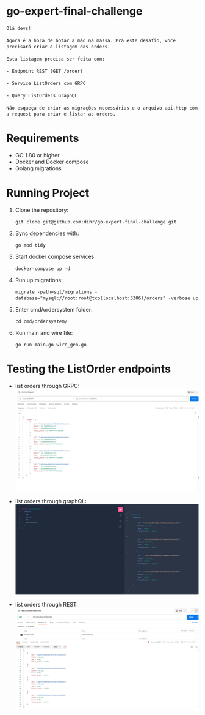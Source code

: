 # go-expert-final-challenge

```
Olá devs!

Agora é a hora de botar a mão na massa. Pra este desafio, você precisará criar a listagem das orders.

Esta listagem precisa ser feita com:

- Endpoint REST (GET /order)

- Service ListOrders com GRPC

- Query ListOrders GraphQL

Não esqueça de criar as migrações necessárias e o arquivo api.http com a request para criar e listar as orders.
```

# Requirements

- GO 1.80 or higher
- Docker and Docker compose
- Golang migrations

# Running Project

1. Clone the repository:

   ```shell
   git clone git@github.com:dihr/go-expert-final-challenge.git
   ```
2. Sync dependencies with:
   ```shell
   go mod tidy
   ```   
3. Start docker compose services:

   ```shell
   docker-compose up -d
   ```
4. Run up migrations:

   ```shell
   migrate -path=sql/migrations -database="mysql://root:root@tcp(localhost:3306)/orders" -verbose up
   ```
5. Enter cmd/ordersystem folder:

   ```shell
   cd cmd/ordersystem/
   ```
6. Run main and wire file:

   ```shell
   go run main.go wire_gen.go
   ```   

# Testing the ListOrder endpoints

- list orders through GRPC:
  ![img_3.png](img_3.png)

- list orders through graphQL:
  ![img_1.png](img_1.png)

- list orders through REST:
  ![img_2.png](img_2.png)